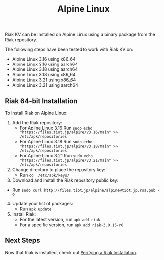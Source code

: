 ﻿---
title_supertext: "Installing on"
title: "Alpine Linux"
description: "installing Riak on Alpine Linux"
project: "riak_kv"
project_version: "3.0.15"
lastmod: 2023-02-15T00:00:00-00:00
sitemap:
  priority: 0.2
menu:
  riak_kv-3.0.15:
    name: "Alpine Linux"
    identifier: "installing_alpine_linux"
    weight: 301
    parent: "installing"
since: 3.0.9
version_history:
  in: "3.0.9+"
toc: true
aliases:
  - /riak/3.0.15/ops/building/installing/installing-on-alpine-linux
  - /riak/kv/3.0.15/ops/building/installing/installing-on-alpine-linux
  - /riak/3.0.15/installing/alpine-linux/
  - /riak/kv/3.0.15/installing/alpine-linux/
---

[security index]: {{<baseurl>}}riak/kv/3.0.15/using/security/
[install source erlang]: {{<baseurl>}}riak/kv/3.0.15/setup/installing/source/erlang
[install verify]: {{<baseurl>}}riak/kv/3.0.15/setup/installing/verify

Riak KV can be installed on Alpine Linux using a binary
package from the Riak repository.

The following steps have been tested to work with Riak KV on:

* Alpine Linux 3.16 using x86_64
* Alpine Linux 3.16 using aarch64
* Alpine Linux 3.18 using aarch64
* Alpine Linux 3.18 using x86_64
* Alpine Linux 3.21 using x86_64
* Alpine Linux 3.21 using aarch64

## Riak 64-bit Installation

To install Riak on Alpine Linux:

1. Add the Riak repository:
   * For Apline Linux 3.16 Run `sudo echo "https://files.tiot.jp/alpine/v3.16/main" >> /etc/apk/repositories`
   * For Apline Linux 3.18 Run `sudo echo "https://files.tiot.jp/alpine/v3.18/main" >> /etc/apk/repositories`
   * For Apline Linux 3.21 Run `sudo echo "https://files.tiot.jp/alpine/v3.21/main" >> /etc/apk/repositories`
2. Change directory to place the repository key:
   * Run `cd  /etc/apk/keys/`
3.  Download and install the Riak repository public key:
   * Run `sudo curl http://files.tiot.jp/alpine/alpine@tiot.jp.rsa.pub -O`
4. Update your list of packages:
   * Run `apk update`
5. Install Riak:
   * For the latest version, run `apk add riak`
   * For a specific version, run `apk add riak-3.0.15-r0`

## Next Steps

Now that Riak is installed, check out [Verifying a Riak Installation][install verify].
